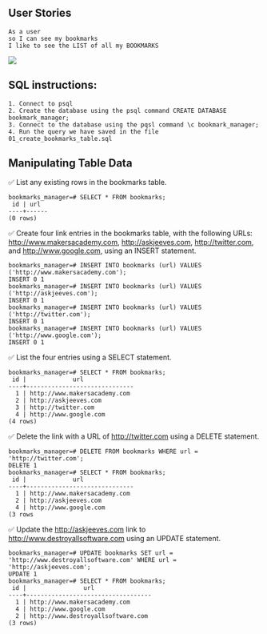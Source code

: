 ## User Stories

```
As a user
so I can see my bookmarks
I like to see the LIST of all my BOOKMARKS
```

<!-- ```
As a user
so I can mantain the bookmarks
I would like to add, delete and update a specific bookmark
```

```
As a user
so I can keep track
I would like to comment or add a description
```

```
As a user
so I can organize my bookmarks
I would like to tag my bookmarks into categories
```

```
As a user
so I can retreive specific bookmark
I would like to filter my bookmarks by TAG
```

```
As an user
I can only manage my own bookmarks
I would like to SIGN IN and SIGN OUT
``` -->

<img src="https://github.com/xavierloos/bookmark_manager/blob/master/Screenshot%202020-12-14%20at%2014.51.06.png"/>

## SQL instructions:

```
1. Connect to psql
2. Create the database using the psql command CREATE DATABASE bookmark_manager;
3. Connect to the database using the pqsl command \c bookmark_manager;
4. Run the query we have saved in the file 01_create_bookmarks_table.sql
```

## Manipulating Table Data

:white_check_mark: List any existing rows in the bookmarks table.

```
bookmarks_manager=# SELECT * FROM bookmarks;
 id | url
----+------
(0 rows)
```

:white_check_mark: Create four link entries in the bookmarks table, with the following URLs: http://www.makersacademy.com, http://askjeeves.com, http://twitter.com, and http://www.google.com, using an INSERT statement.

```
bookmarks_manager=# INSERT INTO bookmarks (url) VALUES ('http://www.makersacademy.com');
INSERT 0 1
bookmarks_manager=# INSERT INTO bookmarks (url) VALUES ('http://askjeeves.com');
INSERT 0 1
bookmarks_manager=# INSERT INTO bookmarks (url) VALUES ('http://twitter.com');
INSERT 0 1
bookmarks_manager=# INSERT INTO bookmarks (url) VALUES ('http://www.google.com');
INSERT 0 1
```

:white_check_mark: List the four entries using a SELECT statement.

```
bookmarks_manager=# SELECT * FROM bookmarks;
 id |             url
----+------------------------------
  1 | http://www.makersacademy.com
  2 | http://askjeeves.com
  3 | http://twitter.com
  4 | http://www.google.com
(4 rows)
```

:white_check_mark: Delete the link with a URL of http://twitter.com using a DELETE statement.

```
bookmarks_manager=# DELETE FROM bookmarks WHERE url = 'http://twitter.com';
DELETE 1
bookmarks_manager=# SELECT * FROM bookmarks;
 id |             url
----+------------------------------
  1 | http://www.makersacademy.com
  2 | http://askjeeves.com
  4 | http://www.google.com
(3 rows
```

:white_check_mark: Update the http://askjeeves.com link to http://www.destroyallsoftware.com using an UPDATE statement.

```
bookmarks_manager=# UPDATE bookmarks SET url = 'http://www.destroyallsoftware.com' WHERE url = 'http://askjeeves.com';
UPDATE 1
bookmarks_manager=# SELECT * FROM bookmarks;
 id |                url
----+-----------------------------------
  1 | http://www.makersacademy.com
  4 | http://www.google.com
  2 | http://www.destroyallsoftware.com
(3 rows)
```
